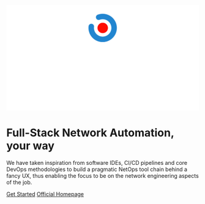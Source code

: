 ![logo](_media/logo.svg ':size=300')

# Full-Stack Network Automation, your way

We have taken inspiration from software IDEs, CI/CD pipelines and core DevOps methodologies to build a pragmatic NetOps tool chain behind a fancy UX, thus enabling the focus to be on the network engineering aspects of the job.

[Get Started](installation.md#getting-started)
[Official Homepage](https://neops.io/)

